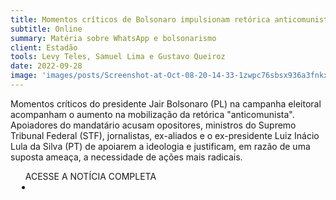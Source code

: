 ```yaml
---
title: Momentos críticos de Bolsonaro impulsionam retórica anticomunista nas redes sociais
subtitle: Online
summary: Matéria sobre WhatsApp e bolsonarismo
client: Estadão
tools: Levy Teles, Samuel Lima e Gustavo Queiroz
date: 2022-09-28
image: 'images/posts/Screenshot-at-Oct-08-20-14-33-1zwpc76sbsx936a3fnkxqbw71x9eqe72urxpx06ph46c.png'
---
```


Momentos críticos do presidente Jair Bolsonaro (PL) na campanha eleitoral acompanham o aumento na mobilização da retórica "anticomunista". Apoiadores do mandatário acusam opositores, ministros do Supremo Tribunal Federal (STF), jornalistas, ex-aliados e o ex-presidente Luiz Inácio Lula da Silva (PT) de apoiarem a ideologia e justificam, em razão de uma suposta ameaça, a necessidade de ações mais radicais.

<div class="post__share"><ul class="share__list list-reset">ACESSE A NOTÍCIA COMPLETA<li class="share__item" style="margin-left: 10px"><a class="share__link share__facebook" style="background: #fa5657" href="https://www.estadao.com.br/politica/timeline-eleicoes-2022/bolsonaro-retorica-anticomunista-redes-sociais/" title="Link" rel="nofollow"><i class="fa-solid fa-link"></i></a></li></ul></div>
<!-- <div class="gallery-box"><div class="gallery"><img src="/clipping/images/example-1.jpg" loading="lazy" alt="Project"><img src="/clipping/images/example-2.jpg" loading="lazy" alt="Project"></div><em>Gallery / <a href="https://www.freepik.com/" target="_blank">Freepic</a></em></div> -->